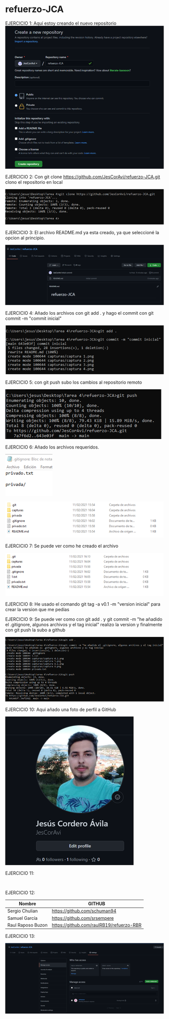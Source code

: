# refuerzo-JCA
EJERCICIO 1: Aquí estoy creando el nuevo repositorio
![](https://github.com/JesCorAvi/refuerzo-JCA/blob/main/capturas/captura%201.png)

EJERCICIO 2: Con git clone https://github.com/JesCorAvi/refuerzo-JCA.git clono el repositorio en local

![](https://github.com/JesCorAvi/refuerzo-JCA/blob/main/capturas/captura%202.png)

EJERCICIO 3: El archivo README.md ya esta creado, ya que seleccioné la opcion al principio.

![](https://github.com/JesCorAvi/refuerzo-JCA/blob/main/capturas/captura%203.png)

EJERCICIO 4: Añado los archivos con git add . y hago el commit con git commit -m "commit inicial"

![](https://github.com/JesCorAvi/refuerzo-JCA/blob/main/capturas/captura%204.1.png)

EJERCICIO 5: con git push subo los cambios al repositorio remoto

![](https://github.com/JesCorAvi/refuerzo-JCA/blob/main/capturas/captura%205.png)

EJERCICIO 6: Añado los archivos requeridos.

![](https://github.com/JesCorAvi/refuerzo-JCA/blob/main/capturas/captura%206.png)

![](https://github.com/JesCorAvi/refuerzo-JCA/blob/main/capturas/captura%206.1.png)

EJERCICIO 7: Se puede ver como he creado el archivo

![](https://github.com/JesCorAvi/refuerzo-JCA/blob/main/capturas/captura%207.png)

EJERCICIO 8: He usado el comando  git tag -a v0.1 -m "version inicial" para crear la version que me pedias

EJERCICIO 9: Se puede ver como con git add . y git commit -m "he añadido el .gitignore, algunos archivos y el tag inicial" realizo la version y finalmente con git push la subo a github

![](https://github.com/JesCorAvi/refuerzo-JCA/blob/main/capturas/captura%209.png)

EJERCICIO 10: Aqui añado una foto de perfil a GitHub

![](https://github.com/JesCorAvi/refuerzo-JCA/blob/main/capturas/captura%2010.png)

EJERCICIO 11:

![]()

EJERCICIO 12:

|Nombre            | GITHUB                                     |         
|------------------|------------------------------------------- |
|Sergio Chulian    | https://github.com/schuman94               |
|Samuel García     | https://github.com/srsempere               |
|Raul Raposo Buzon |https://github.com/raulRB19/refuerzo-RBR    |

EJERCICIO 13:

![](https://github.com/JesCorAvi/refuerzo-JCA/blob/main/capturas/captura%2013.png)


